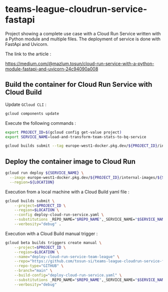 # teams-league-cloudrun-service-fastapi

Project showing a complete use case with a Cloud Run Service written with a Python module and multiple files. The deployment of service is done with FastApi and Uvicorn.

The link to the article :

https://medium.com/@mazlum.tosun/cloud-run-service-with-a-python-module-fastapi-and-uvicorn-24c94090a008

## Build the container for Cloud Run Service with Cloud Build

Update `GCloud CLI` :

```bash
gcloud components update
```

Execute the following commands :

```bash
export PROJECT_ID=$(gcloud config get-value project)
export SERVICE_NAME=load-and-transform-team-stats-to-bq-service

gcloud builds submit --tag europe-west1-docker.pkg.dev/${PROJECT_ID}/internal-images/${SERVICE_NAME}:latest ./team_league/service
```

## Deploy the container image to Cloud Run

```bash
gcloud run deploy ${SERVICE_NAME} \
  --image europe-west1-docker.pkg.dev/${PROJECT_ID}/internal-images/${SERVICE_NAME}:latest \
  --region=${LOCATION}
```

Execution from a local machine with a Cloud Build yaml file :

```bash
gcloud builds submit \
    --project=$PROJECT_ID \
    --region=$LOCATION \
    --config deploy-cloud-run-service.yaml \
    --substitutions _REPO_NAME="$REPO_NAME",_SERVICE_NAME="$SERVICE_NAME",_IMAGE_TAG="$IMAGE_TAG",_OUTPUT_DATASET="$OUTPUT_DATASET",_OUTPUT_TABLE="$OUTPUT_TABLE",_INPUT_BUCKET="$INPUT_BUCKET",_INPUT_OBJECT="$INPUT_OBJECT" \
    --verbosity="debug" .
```

Execution with a Cloud Build manual trigger :

```bash
gcloud beta builds triggers create manual \
    --project=$PROJECT_ID \
    --region=$LOCATION \
    --name="deploy-cloud-run-service-team-league" \
    --repo="https://github.com/tosun-si/teams-league-cloudrun-service-fastapi" \
    --repo-type="GITHUB" \
    --branch="main" \
    --build-config="deploy-cloud-run-service.yaml" \
    --substitutions _REPO_NAME="$REPO_NAME",_SERVICE_NAME="$SERVICE_NAME",_IMAGE_TAG="$IMAGE_TAG",_OUTPUT_DATASET="$OUTPUT_DATASET",_OUTPUT_TABLE="$OUTPUT_TABLE",_INPUT_BUCKET="$INPUT_BUCKET",_INPUT_OBJECT="$INPUT_OBJECT" \
    --verbosity="debug"
```